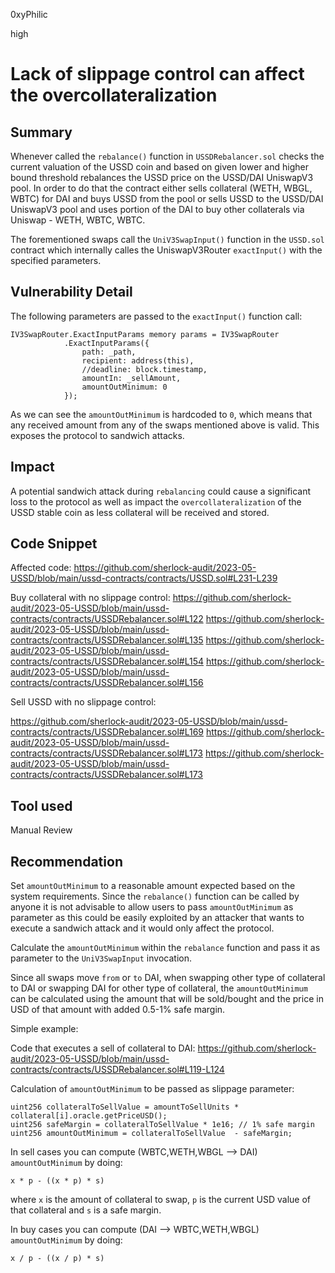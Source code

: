 0xyPhilic

high

# Lack of slippage control can affect the overcollateralization

## Summary

Whenever called the `rebalance()` function in `USSDRebalancer.sol` checks the current valuation of the USSD coin and based on given lower and higher bound threshold rebalances the USSD price on the USSD/DAI UniswapV3 pool. In order to do that the contract either sells collateral (WETH, WBGL, WBTC) for DAI and buys USSD from the pool or sells USSD to the USSD/DAI UniswapV3 pool and uses portion of the DAI to buy other collaterals via Uniswap - WETH, WBTC, WBTC.

The forementioned swaps call the `UniV3SwapInput()` function in the `USSD.sol` contract which internally calles the UniswapV3Router `exactInput()` with the specified parameters.

## Vulnerability Detail

The following parameters are passed to the `exactInput()` function call:

```solidity
IV3SwapRouter.ExactInputParams memory params = IV3SwapRouter
            .ExactInputParams({
                path: _path,
                recipient: address(this),
                //deadline: block.timestamp,
                amountIn: _sellAmount,
                amountOutMinimum: 0
            });
```

As we can see the `amountOutMinimum` is hardcoded to `0`, which means that any received amount from any of the swaps mentioned above is valid. This exposes the protocol to sandwich attacks. 

## Impact

A potential sandwich attack during `rebalancing` could cause a significant loss to the protocol as well as impact the `overcollateralization` of the USSD stable coin as less collateral will be received and stored.

## Code Snippet

Affected code: https://github.com/sherlock-audit/2023-05-USSD/blob/main/ussd-contracts/contracts/USSD.sol#L231-L239

Buy collateral with no slippage control: 
https://github.com/sherlock-audit/2023-05-USSD/blob/main/ussd-contracts/contracts/USSDRebalancer.sol#L122
https://github.com/sherlock-audit/2023-05-USSD/blob/main/ussd-contracts/contracts/USSDRebalancer.sol#L135
https://github.com/sherlock-audit/2023-05-USSD/blob/main/ussd-contracts/contracts/USSDRebalancer.sol#L154
https://github.com/sherlock-audit/2023-05-USSD/blob/main/ussd-contracts/contracts/USSDRebalancer.sol#L156

Sell USSD with no slippage control: 

https://github.com/sherlock-audit/2023-05-USSD/blob/main/ussd-contracts/contracts/USSDRebalancer.sol#L169
https://github.com/sherlock-audit/2023-05-USSD/blob/main/ussd-contracts/contracts/USSDRebalancer.sol#L173
https://github.com/sherlock-audit/2023-05-USSD/blob/main/ussd-contracts/contracts/USSDRebalancer.sol#L173

## Tool used

Manual Review

## Recommendation

Set `amountOutMinimum` to a reasonable amount expected based on the system requirements. Since the `rebalance()` function can be called by anyone it is not advisable to allow users to pass `amountOutMinimum` as parameter as this could be easily exploited by an attacker that wants to execute a sandwich attack and it would only affect the protocol. 

Calculate the `amountOutMinimum` within the `rebalance` function and pass it as parameter to the `UniV3SwapInput` invocation. 

Since all swaps move `from` or `to` DAI, when swapping other type of collateral to DAI or swapping DAI for other type of collateral, the `amountOutMinimum` can be calculated using the amount that will be sold/bought and the price in USD of that amount with added 0.5-1% safe margin.

Simple example:

Code that executes a sell of collateral to DAI:
https://github.com/sherlock-audit/2023-05-USSD/blob/main/ussd-contracts/contracts/USSDRebalancer.sol#L119-L124

Calculation of `amountOutMinimum` to be passed as slippage parameter:

```solidity
uint256 collateralToSellValue = amountToSellUnits * collateral[i].oracle.getPriceUSD();
uint256 safeMargin = collateralToSellValue * 1e16; // 1% safe margin
uint256 amountOutMinimum = collateralToSellValue  - safeMargin; 
```

In sell cases you can compute (WBTC,WETH,WBGL --> DAI) `amountOutMinimum` by doing: 

`x * p - ((x * p) * s)` 

where `x` is the amount of collateral to swap, `p` is the current USD value of that collateral and `s` is a safe margin.

In buy cases you can compute (DAI --> WBTC,WETH,WBGL) `amountOutMinimum` by doing:

`x / p - ((x / p) * s)`
